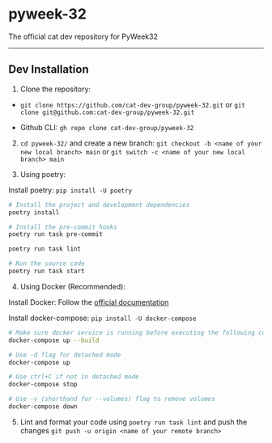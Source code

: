 # pyweek-32

The official cat dev repository for PyWeek32

---

## Dev Installation

1. Clone the repository:

- `git clone https://github.com/cat-dev-group/pyweek-32.git` or `git clone git@github.com:cat-dev-group/pyweek-32.git`

- Github CLI: `gh repo clone cat-dev-group/pyweek-32`

2. `cd pyweek-32/` and create a new branch: `git checkout -b <name of your new local branch> main` or `git switch -c <name of your new local branch> main`

3. Using poetry:

Install poetry: `pip install -U poetry`

```sh
# Install the project and development dependencies
poetry install

# Install the pre-commit hooks
poetry run task pre-commit

poetry run task lint

# Run the source code
poetry run task start
```

4. Using Docker (Recommended):

Install Docker: Follow the [official documentation](https://docs.docker.com/get-docker/)

Install docker-compose: `pip install -U docker-compose`

```sh
# Make sure docker service is running before executing the following command.
docker-compose up --build

# Use -d flag for detached mode
docker-compose up

# Use ctrl+C if not in detached mode
docker-compose stop

# Use -v (shorthand for --volumes) flag to remove volumes
docker-compose down
```

5. Lint and format your code using `poetry run task lint` and push the changes `git push -u origin <name of your remote branch>`
